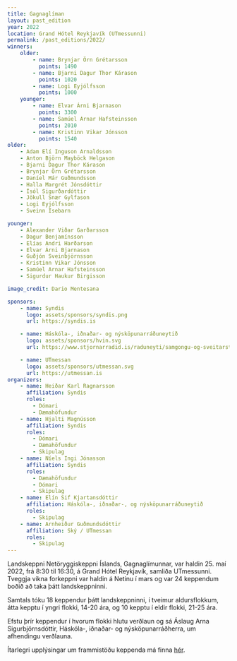 ```yaml
---
title: Gagnaglíman
layout: past_edition
year: 2022
location: Grand Hótel Reykjavík (UTmessunni)
permalink: /past_editions/2022/
winners:
    older:
        - name: Brynjar Örn Grétarsson
          points: 1490
        - name: Bjarni Dagur Thor Kárason
          points: 1020
        - name: Logi Eyjólfsson
          points: 1000
    younger:
        - name: Elvar Árni Bjarnason
          points: 3300
        - name: Samúel Arnar Hafsteinsson
          points: 2010
        - name: Kristinn Vikar Jónsson
          points: 1540
older:
    - Adam Elí Inguson Arnaldsson
    - Anton Björn Mayböck Helgason
    - Bjarni Dagur Thor Kárason
    - Brynjar Örn Grétarsson
    - Daníel Már Guðmundsson
    - Halla Margrét Jónsdóttir
    - Ísól Sigurðardóttir
    - Jökull Snær Gylfason
    - Logi Eyjólfsson
    - Sveinn Isebarn

younger:
    - Alexander Viðar Garðarsson
    - Dagur Benjamínsson
    - Elías Andri Harðarson
    - Elvar Árni Bjarnason
    - Guðjón Sveinbjörnsson
    - Kristinn Vikar Jónsson
    - Samúel Arnar Hafsteinsson
    - Sigurdur Haukur Birgisson

image_credit: Dario Mentesana

sponsors:
    - name: Syndis
      logo: assets/sponsors/syndis.png
      url: https://syndis.is

    - name: Háskóla-, iðnaðar- og nýsköpunarráðuneytið
      logo: assets/sponsors/hvin.svg
      url: https://www.stjornarradid.is/raduneyti/samgongu-og-sveitarstjornarraduneytid/

    - name: UTmessan
      logo: assets/sponsors/utmessan.svg
      url: https://utmessan.is
organizers:
    - name: Heiðar Karl Ragnarsson
      affiliation: Syndis
      roles:
        - Dómari
        - Dæmahöfundur
    - name: Hjalti Magnússon
      affiliation: Syndis
      roles:
        - Dómari
        - Dæmahöfundur
        - Skipulag
    - name: Níels Ingi Jónasson
      affiliation: Syndis
      roles:
        - Dæmahöfundur
        - Dómari
        - Skipulag
    - name: Elín Sif Kjartansdóttir
      affiliation: Háskóla-, iðnaðar-, og nýsköpunarráðuneytið
      roles:
        - Skipulag
    - name: Arnheiður Guðmundsdóttir
      affiliation: Ský / UTmessan
      roles:
        - Skipulag
---
```


Landskeppni Netöryggiskeppni Íslands, Gagnaglímunnar, var haldin 25. maí 2022, frá 8:30 til 16:30, á Grand Hótel Reykjavík, samliða UTmessunni. Tveggja vikna forkeppni var haldin á Netinu í mars og var 24 keppendum boðið að taka þátt landskeppninni.

Samtals tóku 18 keppendur þátt landskeppninni, í tveimur aldursflokkum, átta kepptu í yngri flokki, 14-20 ára, og 10 kepptu í eldir flokki, 21-25 ára.

Efstu þrír keppendur í hvorum flokki hlutu verðlaun og sá Áslaug Arna Sigurbjörnsdóttir, Háskóla-, iðnaðar- og nýsköpunarráðherra, um afhendingu verðlauna.

Ítarlegri upplýsingar um frammistöðu keppenda má finna [hér](/assets/results/2022).
